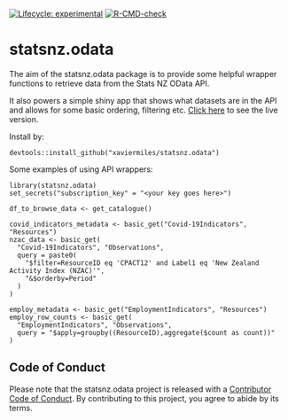 <!-- badges: start -->
[![Lifecycle: experimental](https://img.shields.io/badge/lifecycle-experimental-orange.svg)](https://lifecycle.r-lib.org/articles/stages.html#experimental)
[![R-CMD-check](https://github.com/xaviermiles/statsnz.odata/workflows/R-CMD-check/badge.svg)](https://github.com/xaviermiles/statsnz.odata/actions)
<!-- badges: end -->

# statsnz.odata

The aim of the statsnz.odata package is to provide some helpful wrapper functions to retrieve data from the Stats NZ OData API.

It also powers a simple shiny app that shows what datasets are in the API and allows for some basic ordering, filtering etc. [Click here](https://xavier-miles.shinyapps.io/statsnz_odata/) to see the live version.

Install by:
```
devtools::install_github("xaviermiles/statsnz.odata")
```
Some examples of using API wrappers:
```
library(statsnz.odata)
set_secrets("subscription_key" = "<your key goes here>")

df_to_browse_data <- get_catalogue()

covid_indicators_metadata <- basic_get("Covid-19Indicators", "Resources")
nzac_data <- basic_get(
  "Covid-19Indicators", "Observations",
  query = paste0(
    "$filter=ResourceID eq 'CPACT12' and Label1 eq 'New Zealand Activity Index (NZAC)'",
    "&$orderby=Period"
  )
)

employ_metadata <- basic_get("EmploymentIndicators", "Resources")
employ_row_counts <- basic_get(
  "EmploymentIndicators", "Observations",
  query = "$apply=groupby((ResourceID),aggregate($count as count))"
)
```

## Code of Conduct

Please note that the statsnz.odata project is released with a [Contributor Code of Conduct](https://contributor-covenant.org/version/2/0/CODE_OF_CONDUCT.html). By contributing to this project, you agree to abide by its terms.
